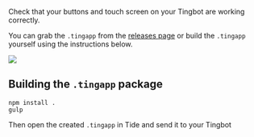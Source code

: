 Check that your buttons and touch screen on your Tingbot are working correctly.

You can grab the `.tingapp` from the [releases page](https://github.com/omgmog/tingbot-device-tester/releases) or build the `.tingapp` yourself using the instructions below.

![](http://i.imgur.com/X07j3jY.png)

## Building the `.tingapp` package

```
npm install .
gulp
```

Then open the created `.tingapp` in Tide and send it to your Tingbot
